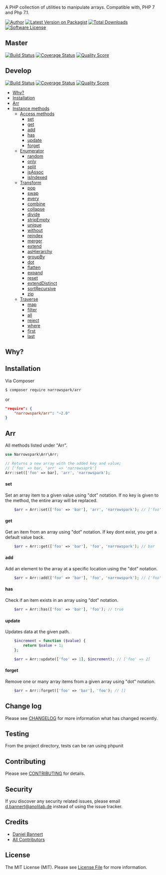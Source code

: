 
A PHP collection of utilities to manipulate arrays. Compatible with, PHP 7 and Php 7.1.

[![Author](http://img.shields.io/badge/author-@anolilab-blue.svg?style=flat-square)](https://twitter.com/anolilab)
[![Latest Version on Packagist](https://img.shields.io/packagist/v/narrowspark/arr.svg?style=flat-square)](https://packagist.org/packages/narrowspark/arr)
[![Total Downloads](https://img.shields.io/packagist/dt/narrowspark/arr.svg?style=flat-square)](https://packagist.org/packages/narrowspark/arr)
[![Software License](https://img.shields.io/badge/license-MIT-brightgreen.svg?style=flat-square)](LICENSE)

## Master

[![Build Status](https://img.shields.io/travis/narrowspark/arr/master.svg?style=flat-square)](https://travis-ci.org/narrowspark/arr)
[![Coverage Status](https://img.shields.io/scrutinizer/coverage/g/narrowspark/arr/master.svg?style=flat-square)](https://scrutinizer-ci.com/g/narrowspark/arr/code-structure)
[![Quality Score](https://img.shields.io/scrutinizer/g/narrowspark/arr/master.svg?style=flat-square)](https://scrutinizer-ci.com/g/narrowspark/arr)

## Develop

[![Build Status](https://img.shields.io/travis/narrowspark/arr/develop.svg?style=flat-square)](https://travis-ci.org/narrowspark/arr)
[![Coverage Status](https://img.shields.io/scrutinizer/coverage/g/narrowspark/arr/develop.svg?style=flat-square)](https://scrutinizer-ci.com/g/narrowspark/arr/code-structure)
[![Quality Score](https://img.shields.io/scrutinizer/g/narrowspark/arr/develop.svg?style=flat-square)](https://scrutinizer-ci.com/g/narrowspark/arr)

* [Why?](#why)
* [Installation](#installation)
* [Arr](#arr)
* [Instance methods](#instance-methods)
    * [Access methods](#access)
        * [set](#set)
        * [get](#get)
        * [add](#add)
        * [has](#has)
        * [update](#update)
        * [forget](#forget)
    * [Enumerator](#enumerator)
        * [random](#random)
        * [only](only)
        * [split](#split)
        * [isAssoc](#isAssoc)
        * [isIndexed](#isIndexed)
    * [Transform](#transform)
        * [pop](#pop)
        * [swap](#swap)
        * [every](#every)
        * [combine](#combine)
        * [collapse](#collapse)
        * [divide](#divide)
        * [stripEmpty](#stripEmpty)
        * [unique](#unique)
        * [without](#without)
        * [reindex](#reindex)
        * [merger](#merge)
        * [extend](#extend)
        * [asHierarchy](#asHierarchy)
        * [groupBy](#groupBy)
        * [dot](#dot)
        * [flatten](#flatten)
        * [expand](#expand)
        * [reset](#reset)
        * [extendDistinct](#extendDistinct)
        * [sortRecursive](#sortRecursive)
        * [zip](#zip)
    * [Traverse](#traverse)
        * [map](#map)
        * [filter](#filter)
        * [all](#all)
        * [reject](#reject)
        * [where](#where)
        * [first](#first)
        * [last](#last)

## Why?

## Installation

Via Composer

``` bash
$ composer require narrowspark/arr
```

or

``` json
"require": {
    "narrowspark/arr": "~2.0"
}
```

## Arr

All methods listed under "Arr".

``` php
use Narrowspark\Arr\Arr;

// Returns a new array with the added key and value;
// ['foo' => bar, 'arr' => 'narrowsaprk']
Arr::set(['foo' => bar], 'arr', 'narrowspark');
```

#### set

Set an array item to a given value using "dot" notation. If no key is given to the method, the entire array will be replaced.
``` php
    $arr = Arr::set(['foo' => 'bar'], 'arr', 'narrowspark'); // ['foo' => 'bar', 'arr' => 'narrowspark']
```

#### get

Get an item from an array using "dot" notation. If key dont exist, you get a default value back.

``` php
    $arr = Arr::get(['foo' => 'bar'], 'foo', 'narrowspark'); // bar
```

#### add

Add an element to the array at a specific location using the "dot" notation.

``` php
    $arr = Arr::add(['foo' => 'bar'], 'foo', 'narrowspark'); // ['foo' => ['bar', 'narrowspark']]
```

#### has

Check if an item exists in an array using "dot" notation.

``` php
    $arr = Arr::has(['foo' => 'bar'], 'foo'); // true
```

#### update

Updates data at the given path.

``` php
    $increment = function ($value) {
        return $value + 1;
    };

    $arr = Arr::update(['foo' => 1], $increment); // ['foo' => 2]
```

#### forget

Remove one or many array items from a given array using "dot" notation.

``` php
    $arr = Arr::forget(['foo' => 'bar'], 'foo'); // []
```

## Change log

Please see [CHANGELOG](CHANGELOG.md) for more information what has changed recently.

## Testing

From the project directory, tests can be ran using phpunit

## Contributing

Please see [CONTRIBUTING](CONTRIBUTING.md) for details.

## Security

If you discover any security related issues, please email d.bannert@anolilab.de instead of using the issue tracker.

## Credits

- [Daniel Bannert](https://github.com/prisis)
- [All Contributors](../../contributors)

## License

The MIT License (MIT). Please see [License File](LICENSE.md) for more information.
